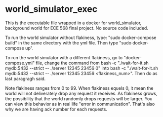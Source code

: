 # world_simulator_exec
This is the executable file wrapped in a docker for world_simulator, background world for ECE 568 final project.
No source code included.

To run the world simulator without flakiness, type: "sudo docker-compose build" in the same directory with the yml file.
Then type "sudo docker-compose up". 

To run the world simulator with a different flakiness, go to "docker-compose.yml" file, change the command from bash -c "./wait-for-it.sh mydb:5432 --strict -- ./server 12345 23456 0" into bash -c "./wait-for-it.sh mydb:5432 --strict -- ./server 12345 23456 <flakiness_num>". Then do as last paragragh said.

Note flakiness ranges from 0 to 99. When flakiness equels 0, it mean the world will not deliverately drop any request it receives. As flakiness grows, the possibility that the world randomly drops requests will be larger. You can view this behavior as in real life "error in communication". That's also why we are having ack number for each requests. 